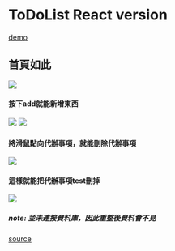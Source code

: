 # ToDoList React version

[demo](https://hao134.github.io/todolist_react/)
## 首頁如此
![](https://i.imgur.com/SWb69wN.png)
#### 按下add就能新增東西
![](https://i.imgur.com/zA471IQ.png)
![](https://i.imgur.com/taUVkK3.png)
#### 將滑鼠點向代辦事項，就能刪除代辦事項
![](https://i.imgur.com/aiEL4uS.png)
#### 這樣就能把代辦事項test刪掉
![](https://i.imgur.com/TOa2mcG.png)

##### note: 並未連接資料庫，因此重整後資料會不見

[source](https://www.udemy.com/course/the-complete-web-development-bootcamp/learn/lecture/17038306#overview)
